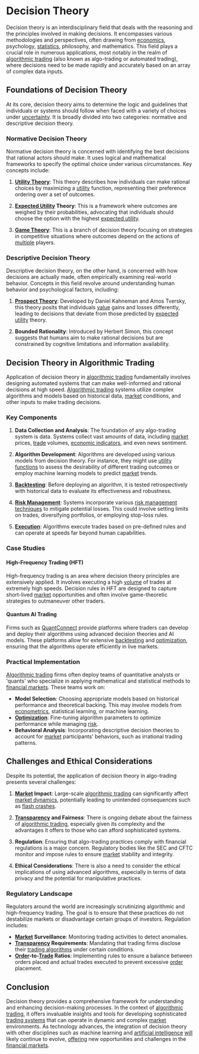 # Decision Theory

Decision theory is an interdisciplinary field that deals with the reasoning and the principles involved in making decisions. It encompasses various methodologies and perspectives, often drawing from [economics](../e/economics.md), psychology, [statistics](../s/statistics.md), philosophy, and mathematics. This field plays a crucial role in numerous applications, most notably in the realm of [algorithmic trading](../a/accountability.md) (also known as algo-trading or automated trading), where decisions need to be made rapidly and accurately based on an array of complex data inputs.

## Foundations of Decision Theory

At its core, decision theory aims to determine the logic and guidelines that individuals or systems should follow when faced with a variety of choices under [uncertainty](../u/uncertainty_in_trading.md). It is broadly divided into two categories: normative and descriptive decision theory.

### Normative Decision Theory

Normative decision theory is concerned with identifying the best decisions that rational actors should make. It uses logical and mathematical frameworks to specify the optimal choice under various circumstances. Key concepts include:

1. **[Utility Theory](../u/utility_theory_in_trading.md)**: This theory describes how individuals can make rational choices by maximizing a [utility](../u/utility.md) function, representing their preference ordering over a set of outcomes. 

2. **[Expected Utility](../e/expected_utility.md) Theory**: This is a framework where outcomes are weighed by their probabilities, advocating that individuals should choose the option with the highest [expected utility](../e/expected_utility.md).

3. **[Game Theory](../g/game_theory.md)**: This is a branch of decision theory focusing on strategies in competitive situations where outcomes depend on the actions of [multiple](../m/multiple.md) players.

### Descriptive Decision Theory

Descriptive decision theory, on the other hand, is concerned with how decisions are actually made, often empirically examining real-world behavior. Concepts in this field revolve around understanding human behavior and psychological factors, including:

1. **[Prospect Theory](../p/prospect_theory.md)**: Developed by Daniel Kahneman and Amos Tversky, this theory posits that individuals [value](../v/value.md) gains and losses differently, leading to decisions that deviate from those predicted by [expected utility](../e/expected_utility.md) theory.

2. **Bounded Rationality**: Introduced by Herbert Simon, this concept suggests that humans aim to make rational decisions but are constrained by cognitive limitations and information availability.

## Decision Theory in Algorithmic Trading

Application of decision theory in [algorithmic trading](../a/accountability.md) fundamentally involves designing automated systems that can make well-informed and rational decisions at high speed. [Algorithmic trading](../a/accountability.md) systems utilize complex algorithms and models based on historical data, [market](../m/market.md) conditions, and other inputs to make trading decisions.

### Key Components

1. **Data Collection and Analysis**: The foundation of any algo-trading system is data. Systems collect vast amounts of data, including [market](../m/market.md) prices, [trade](../t/trade.md) volumes, [economic indicators](../e/economic_indicators.md), and even news sentiment.

2. **Algorithm Development**: Algorithms are developed using various models from decision theory. For instance, they might use [utility functions](../u/utility_functions_in_trading.md) to assess the desirability of different trading outcomes or employ machine learning models to predict [market](../m/market.md) trends.

3. **[Backtesting](../b/backtesting.md)**: Before deploying an algorithm, it is tested retrospectively with historical data to evaluate its effectiveness and robustness.

4. **[Risk Management](../r/risk_management.md)**: Systems incorporate various [risk management techniques](../r/risk_management_techniques.md) to mitigate potential losses. This could involve setting limits on trades, diversifying portfolios, or employing stop-loss rules.

5. **[Execution](../e/execution.md)**: Algorithms execute trades based on pre-defined rules and can operate at speeds far beyond human capabilities.

### Case Studies

#### High-Frequency Trading (HFT)

High-frequency trading is an area where decision theory principles are extensively applied. It involves executing a high [volume](../v/volume.md) of trades at extremely high speeds. Decision rules in HFT are designed to capture short-lived [market](../m/market.md) opportunities and often involve game-theoretic strategies to outmaneuver other traders.

#### Quantum AI Trading

Firms such as [QuantConnect](https://www.quantconnect.com/) provide platforms where traders can develop and deploy their algorithms using advanced decision theories and AI models. These platforms allow for extensive [backtesting](../b/backtesting.md) and [optimization](../o/optimization.md), ensuring that the algorithms operate efficiently in live markets.

### Practical Implementation

[Algorithmic trading](../a/accountability.md) firms often deploy teams of quantitative analysts or 'quants' who specialize in applying mathematical and statistical methods to [financial markets](../f/financial_market.md). These teams work on:

- **Model Selection**: Choosing appropriate models based on historical performance and theoretical backing. This may involve models from [econometrics](../e/econometrics_in_trading.md), statistical learning, or machine learning.
- **[Optimization](../o/optimization.md)**: Fine-tuning algorithm parameters to optimize performance while managing [risk](../r/risk.md).
- **Behavioral Analysis**: Incorporating descriptive decision theories to account for [market](../m/market.md) participants' behaviors, such as irrational trading patterns.

## Challenges and Ethical Considerations

Despite its potential, the application of decision theory in algo-trading presents several challenges:

1. **[Market](../m/market.md) Impact**: Large-scale [algorithmic trading](../a/accountability.md) can significantly affect [market dynamics](../m/market_dynamics.md), potentially leading to unintended consequences such as [flash crashes](../f/flash_crashes.md).

2. **[Transparency](../t/transparency.md) and Fairness**: There is ongoing debate about the fairness of [algorithmic trading](../a/accountability.md), especially given its complexity and the advantages it offers to those who can afford sophisticated systems.

3. **Regulation**: Ensuring that algo-trading practices comply with financial regulations is a major concern. Regulatory bodies like the SEC and CFTC monitor and impose rules to ensure [market](../m/market.md) stability and integrity.

4. **Ethical Considerations**: There is also a need to consider the ethical implications of using advanced algorithms, especially in terms of data privacy and the potential for manipulative practices.

### Regulatory Landscape

Regulators around the world are increasingly scrutinizing algorithmic and high-frequency trading. The goal is to ensure that these practices do not destabilize markets or disadvantage certain groups of investors. Regulation includes:

- **[Market](../m/market.md) Surveillance**: Monitoring trading activities to detect anomalies.
- **[Transparency](../t/transparency.md) Requirements**: Mandating that trading firms disclose their [trading algorithms](../t/trading_algorithms.md) under certain conditions.
- **[Order](../o/order.md)-to-[Trade](../t/trade.md) Ratios**: Implementing rules to ensure a balance between orders placed and actual trades executed to prevent excessive [order](../o/order.md) placement.

## Conclusion

Decision theory provides a comprehensive framework for understanding and enhancing decision-making processes. In the context of [algorithmic trading](../a/accountability.md), it offers invaluable insights and tools for developing sophisticated [trading systems](../t/trading_systems.md) that can operate in dynamic and complex [market](../m/market.md) environments. As technology advances, the integration of decision theory with other disciplines such as machine learning and [artificial intelligence](../a/artificial_intelligence_in_trading.md) [will](../w/will.md) likely continue to evolve, [offering](../o/offering.md) new opportunities and challenges in the [financial markets](../f/financial_market.md).